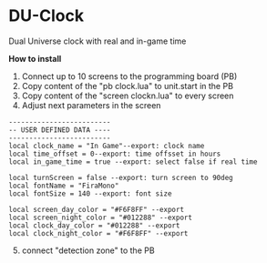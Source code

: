 # DU-Clock
Dual Universe clock with real and in-game time

**How to install**
1. Connect up to 10 screens to the programming board (PB)
2. Copy content of the "pb clock.lua" to unit.start in the PB
3. Copy content of the "screen clockn.lua" to every screen
4. Adjust next parameters in the screen
```
-------------------------
-- USER DEFINED DATA ----
-------------------------
local clock_name = "In Game"--export: clock name
local time_offset = 0--export: time offsset in hours
local in_game_time = true --export: select false if real time

local turnScreen = false --export: turn screen to 90deg
local fontName = "FiraMono"
local fontSize = 140 --export: font size

local screen_day_color = "#F6F8FF" --export
local screen_night_color = "#012288" --export
local clock_day_color = "#012288" --export
local clock_night_color = "#F6F8FF" --export
```
5. connect "detection zone" to the PB
